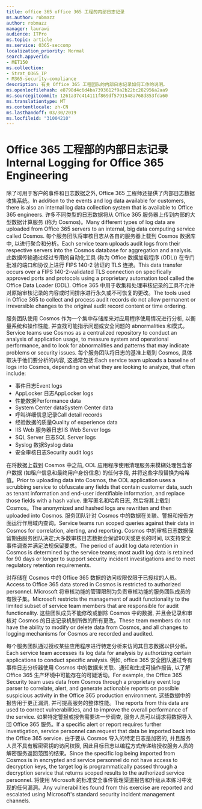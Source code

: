 ```yaml
---
title: office 365 office 365 工程的内部日志记录
ms.author: robmazz
author: robmazz
manager: laurawi
audience: ITPro
ms.topic: article
ms.service: O365-seccomp
localization_priority: Normal
search.appverid:
- MET150
ms.collection:
- Strat_O365_IP
- M365-security-compliance
description: 有关 Office 365 工程团队的内部日志记录如何工作的说明。
ms.openlocfilehash: e8798d4c6d4ba7393612f9a2b22bc282956a2aa9
ms.sourcegitcommit: 1261a37c414111f869df5791548a768d853fda60
ms.translationtype: MT
ms.contentlocale: zh-CN
ms.lasthandoff: 03/30/2019
ms.locfileid: "31004210"
---
```

# <a name="internal-logging-for-office-365-engineering"></a><span data-ttu-id="ef074-103">Office 365 工程部的内部日志记录</span><span class="sxs-lookup"><span data-stu-id="ef074-103">Internal Logging for Office 365 Engineering</span></span>
<span data-ttu-id="ef074-104">除了可用于客户的事件和日志数据之外, Office 365 工程师还提供了内部日志数据收集系统。</span><span class="sxs-lookup"><span data-stu-id="ef074-104">In addition to the events and log data available for customers, there is also an internal log data collection system that is available to Office 365 engineers.</span></span> <span data-ttu-id="ef074-105">许多不同类型的日志数据将从 Office 365 服务器上传到内部的大型数据计算服务 (称为 Cosmos)。</span><span class="sxs-lookup"><span data-stu-id="ef074-105">Many different types of log data are uploaded from Office 365 servers to an internal, big data computing service called Cosmos.</span></span> <span data-ttu-id="ef074-106">每个服务团队将审核日志从各自的服务器上载到 Cosmos 数据库中, 以进行聚合和分析。</span><span class="sxs-lookup"><span data-stu-id="ef074-106">Each service team uploads audit logs from their respective servers into the Cosmos database for aggregation and analysis.</span></span> <span data-ttu-id="ef074-107">此数据传输通过经过专用的自动化工具 (称为 Office 数据加载程序 (ODL)) 在专门批准的端口和协议上进行 FIPS 140-2 验证的 TLS 连接。</span><span class="sxs-lookup"><span data-stu-id="ef074-107">This data transfer occurs over a FIPS 140-2-validated TLS connection on specifically approved ports and protocols using a proprietary automation tool called the Office Data Loader (ODL).</span></span> <span data-ttu-id="ef074-108">Office 365 中用于收集和处理审核记录的工具不允许对原始审核记录的内容或时间排序进行永久或不可恢复的更改。</span><span class="sxs-lookup"><span data-stu-id="ef074-108">The tools used in Office 365 to collect and process audit records do not allow permanent or irreversible changes to the original audit record content or time ordering.</span></span>

<span data-ttu-id="ef074-109">服务团队使用 Cosmos 作为一个集中存储库来对应用程序使用情况进行分析, 以衡量系统和操作性能, 并查找可能指示问题或安全问题的 abnormalities 和模式。</span><span class="sxs-lookup"><span data-stu-id="ef074-109">Service teams use Cosmos as a centralized repository to conduct an analysis of application usage, to measure system and operational performance, and to look for abnormalities and patterns that may indicate problems or security issues.</span></span> <span data-ttu-id="ef074-110">每个服务团队将日志的基准上载到 Cosmos, 具体取决于他们要分析的内容, 这通常包括:</span><span class="sxs-lookup"><span data-stu-id="ef074-110">Each service team uploads a baseline of logs into Cosmos, depending on what they are looking to analyze, that often include:</span></span>
- <span data-ttu-id="ef074-111">事件日志</span><span class="sxs-lookup"><span data-stu-id="ef074-111">Event logs</span></span>
- <span data-ttu-id="ef074-112">AppLocker 日志</span><span class="sxs-lookup"><span data-stu-id="ef074-112">AppLocker logs</span></span>
- <span data-ttu-id="ef074-113">性能数据</span><span class="sxs-lookup"><span data-stu-id="ef074-113">Performance data</span></span>
- <span data-ttu-id="ef074-114">System Center data</span><span class="sxs-lookup"><span data-stu-id="ef074-114">System Center data</span></span>
- <span data-ttu-id="ef074-115">呼叫详细信息记录</span><span class="sxs-lookup"><span data-stu-id="ef074-115">Call detail records</span></span>
- <span data-ttu-id="ef074-116">经验数据的质量</span><span class="sxs-lookup"><span data-stu-id="ef074-116">Quality of experience data</span></span>
- <span data-ttu-id="ef074-117">IIS Web 服务器日志</span><span class="sxs-lookup"><span data-stu-id="ef074-117">IIS Web Server logs</span></span>
- <span data-ttu-id="ef074-118">SQL Server 日志</span><span class="sxs-lookup"><span data-stu-id="ef074-118">SQL Server logs</span></span>
- <span data-ttu-id="ef074-119">Syslog 数据</span><span class="sxs-lookup"><span data-stu-id="ef074-119">Syslog data</span></span>
- <span data-ttu-id="ef074-120">安全审核日志</span><span class="sxs-lookup"><span data-stu-id="ef074-120">Security audit logs</span></span>

<span data-ttu-id="ef074-121">在将数据上载到 Cosmos 中之前, ODL 应用程序使用清理服务来模糊处理包含客户数据 (如租户信息和最终用户身份信息) 的任何字段, 并将这些字段替换为哈希值。</span><span class="sxs-lookup"><span data-stu-id="ef074-121">Prior to uploading data into Cosmos, the ODL application uses a scrubbing service to obfuscate any fields that contain customer data, such as tenant information and end-user identifiable information, and replace those fields with a hash value.</span></span> <span data-ttu-id="ef074-122">重写匿名和哈希日志, 然后将其上载到 Cosmos。</span><span class="sxs-lookup"><span data-stu-id="ef074-122">The anonymized and hashed logs are rewritten and then uploaded into Cosmos.</span></span> <span data-ttu-id="ef074-123">服务团队针对 Cosmos 中的数据在关联、警报和报告方面运行作用域内查询。</span><span class="sxs-lookup"><span data-stu-id="ef074-123">Service teams run scoped queries against their data in Cosmos for correlation, alerting, and reporting.</span></span> <span data-ttu-id="ef074-124">Cosmos 中的审核日志数据保留期由服务团队决定;大多数审核日志数据会保留90天或更长的时间, 以支持安全事件调查并满足法规保留要求。</span><span class="sxs-lookup"><span data-stu-id="ef074-124">The period of audit log data retention in Cosmos is determined by the service teams; most audit log data is retained for 90 days or longer to support security incident investigations and to meet regulatory retention requirements.</span></span>

<span data-ttu-id="ef074-125">对存储在 Cosmos 中的 Office 365 数据的访问权限仅限于已授权的人员。</span><span class="sxs-lookup"><span data-stu-id="ef074-125">Access to Office 365 data stored in Cosmos is restricted to authorized personnel.</span></span> <span data-ttu-id="ef074-126">Microsoft 将审核功能的管理限制为负责审核功能的服务团队成员的有限子集。</span><span class="sxs-lookup"><span data-stu-id="ef074-126">Microsoft restricts the management of audit functionality to the limited subset of service team members that are responsible for audit functionality.</span></span> <span data-ttu-id="ef074-127">这些团队成员不能修改或删除 Cosmos 中的数据, 并且会记录和审核对 Cosmos 的日志记录机制所做的所有更改。</span><span class="sxs-lookup"><span data-stu-id="ef074-127">These team members do not have the ability to modify or delete data from Cosmos, and all changes to logging mechanisms for Cosmos are recorded and audited.</span></span>

<span data-ttu-id="ef074-128">每个服务团队通过授权某些应用程序进行特定分析来访问其日志数据以供分析。</span><span class="sxs-lookup"><span data-stu-id="ef074-128">Each service team accesses its log data for analysis by authorizing certain applications to conduct specific analysis.</span></span> <span data-ttu-id="ef074-129">例如, office 365 安全团队通过专有事件日志分析器使用 Cosmos 中的数据来关联、通知和生成可操作报告, 以了解 Office 365 生产环境中可能存在的可疑活动。</span><span class="sxs-lookup"><span data-stu-id="ef074-129">For example, the Office 365 Security team uses data from Cosmos through a proprietary event log parser to correlate, alert, and generate actionable reports on possible suspicious activity in the Office 365 production environment.</span></span> <span data-ttu-id="ef074-130">这些数据中的报告用于更正漏洞, 并可提高服务的整体性能。</span><span class="sxs-lookup"><span data-stu-id="ef074-130">The reports from this data are used to correct vulnerabilities, and to improve the overall performance of the service.</span></span> <span data-ttu-id="ef074-131">如果特定警报或报告需要进一步调查, 服务人员可以请求将数据导入回 Office 365 服务。</span><span class="sxs-lookup"><span data-stu-id="ef074-131">If a specific alert or report requires further investigation, service personnel can request that data be imported back into the Office 365 service.</span></span> <span data-ttu-id="ef074-132">由于要从 Cosmos 导入的特定日志是加密的, 并且服务人员不具有解密密钥的访问权限, 因此目标日志以编程方式传递给授权服务人员的解密服务返回范围的结果。</span><span class="sxs-lookup"><span data-stu-id="ef074-132">Since the specific log being imported from Cosmos is in encrypted and service personnel do not have access to decryption keys, the target log is programmatically passed through a decryption service that returns scoped results to the authorized service personnel.</span></span> <span data-ttu-id="ef074-133">将使用 Microsoft 的标准安全事件管理渠道报告和升级从本练习中发现的任何漏洞。</span><span class="sxs-lookup"><span data-stu-id="ef074-133">Any vulnerabilities found from this exercise are reported and escalated using Microsoft's standard security incident management channels.</span></span>
